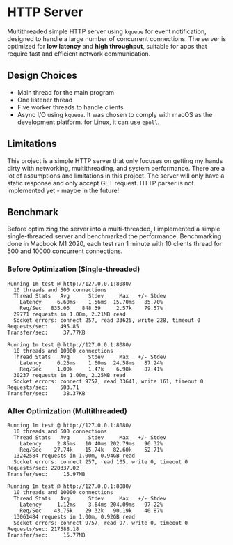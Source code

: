 # HTTP Server

Multithreaded simple HTTP server using `kqueue` for event notification, designed to handle a large number of concurrent connections. The server is optimized for **low latency** and **high throughput**, suitable for apps that require fast and efficient network communication.

## Design Choices

- Main thread for the main program
- One listener thread
- Five worker threads to handle clients
- Async I/O using `kqueue`. It was chosen to comply with macOS as the development platform. for Linux, it can use `epoll`.

## Limitations

This project is a simple HTTP server that only focuses on getting my hands dirty with networking, multithreading, and system performance. There are a lot of assumptions and limitations in this project. The server will only have a static response and only accept GET request. HTTP parser is not implemented yet - maybe in the future!

## Benchmark

Before optimizing the server into a multi-threaded, I implemented a simple single-threaded server and benchmarked the performance. Benchmarking done in Macbook M1 2020, each test ran 1 minute with 10 clients thread for 500 and 10000 concurrent connections.

### Before Optimization (Single-threaded)

```
Running 1m test @ http://127.0.0.1:8080/
  10 threads and 500 connections
  Thread Stats   Avg      Stdev     Max   +/- Stdev
    Latency     6.60ms    1.56ms  15.70ms   85.70%
    Req/Sec   835.06    848.39     2.57k    79.57%
  29771 requests in 1.00m, 2.21MB read
  Socket errors: connect 257, read 33625, write 228, timeout 0
Requests/sec:    495.85
Transfer/sec:     37.77KB

Running 1m test @ http://127.0.0.1:8080/
  10 threads and 10000 connections
  Thread Stats   Avg      Stdev     Max   +/- Stdev
    Latency     6.25ms    1.60ms  24.58ms   87.24%
    Req/Sec     1.00k     1.47k    6.98k    87.41%
  30237 requests in 1.00m, 2.25MB read
  Socket errors: connect 9757, read 33641, write 161, timeout 0
Requests/sec:    503.71
Transfer/sec:     38.37KB
```

### After Optimization (Multithreaded)

```
Running 1m test @ http://127.0.0.1:8080/
  10 threads and 500 connections
  Thread Stats   Avg      Stdev     Max   +/- Stdev
    Latency     2.85ms   10.40ms 202.79ms   96.32%
    Req/Sec    27.74k    15.74k   82.60k    52.71%
  13242584 requests in 1.00m, 0.94GB read
  Socket errors: connect 257, read 105, write 0, timeout 0
Requests/sec: 220337.02
Transfer/sec:     15.97MB

Running 1m test @ http://127.0.0.1:8080/
  10 threads and 10000 connections
  Thread Stats   Avg      Stdev     Max   +/- Stdev
    Latency     1.12ms    3.64ms 204.09ms   97.22%
    Req/Sec    43.75k    29.32k   90.19k    40.87%
  13061484 requests in 1.00m, 0.92GB read
  Socket errors: connect 9757, read 97, write 0, timeout 0
Requests/sec: 217588.18
Transfer/sec:     15.77MB
```
